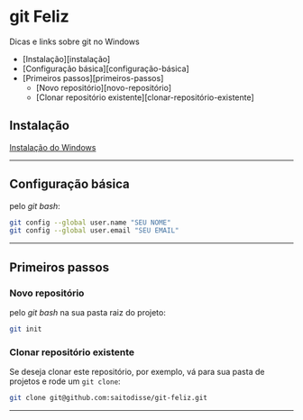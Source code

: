 # git Feliz

Dicas e links sobre git no Windows

<!-- MarkdownTOC -->

- [Instalação][instalação]
- [Configuração básica][configuração-básica]
- [Primeiros passos][primeiros-passos]
    - [Novo repositório][novo-repositório]
    - [Clonar repositório existente][clonar-repositório-existente]

<!-- /MarkdownTOC -->

## Instalação

[Instalação do Windows](https://git-scm.com/downloads)

-----------

## Configuração básica

pelo _git bash_:

```sh
git config --global user.name "SEU NOME"
git config --global user.email "SEU EMAIL"
```

-----------

## Primeiros passos

### Novo repositório

pelo _git bash_ na sua pasta raiz do projeto:

```sh
git init
```

### Clonar repositório existente

Se deseja clonar este repositório, por exemplo, vá para sua pasta de projetos e rode um `git clone`:

```sh
git clone git@github.com:saitodisse/git-feliz.git
```


-----------


